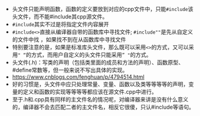 * 头文件只能声明函数，函数的定义要放到对应的cpp文件中，只能`#include`该头文件，而不能#include其cpp源文件。
* `#include`其实不过是将指定文件内容展开
* `#include<>`直接从编译器自带的函数库中寻找文件; `#include""`是先从自定义的文件中找 ，如果找不到在从函数库中寻找文件
* 特别要注意的是，如果是标准库头文件，那么既可以采用`<>`的方式，又可以采用`" “`的方式，而用户自定义的头文件只能采用`” "`的方式。
* 头文件(.h)：写类的声明（包括类里面的成员和方法的声明）、函数原型、#define常数等，但一般来说不写出具体的实现。
*  https://www.cnblogs.com/fenghuan/p/4794514.html
  * 好的习惯是，头文件中应只处理常量、变量、函数以及类等等等等的声明，变量的定义和函数的实现等等等等都应该在源文件.cpp中进行。
  * 至于.h和.cpp具有同样的主文件名的情况呢，对编译器来讲是没有什么意义的，编译器不会去匹配二者的主文件名，相反它很傻，只认#include等语句。
